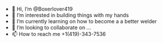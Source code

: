 - 👋 Hi, I’m @Boxerlover419
- 👀 I’m interested in building things with my hands
- 🌱 I’m currently learning on how to become a a better welder
- 💞️ I’m looking to collaborate on ...
- 📫 How to reach me +1(419)-343-7536

<!---
Boxerlover419/Boxerlover419 is a ✨ special ✨ repository because its `README.md` (this file) appears on your GitHub profile.
You can click the Preview link to take a look at your changes.
--->
